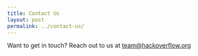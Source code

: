 ```yaml
---
title: Contact Us
layout: post
permalink: ../contact-us/
---
```


Want to get in touch? Reach out to us at [team@hackoverflow.org](mailto:team@hackoverflow.org)